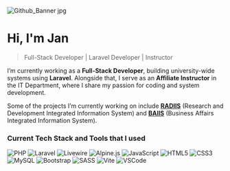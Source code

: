 ![Github_Banner jpg](https://github.com/user-attachments/assets/6ea759b1-8fde-423c-b0ed-8d021eb49d1d)

# Hi, I'm Jan
> Full-Stack Developer | Laravel Developer | Instructor

I’m currently working as a **Full-Stack Developer**, building university-wide systems using **Laravel**. Alongside that, I serve as an **Affiliate Instructor** in the IT Department, where I share my passion for coding and system development.

Some of the projects I’m currently working on include [**RADIIS**](https://radiis.clsu.edu.ph/) (Research and Development Integrated Information System) and [**BAIIS**](https://basis.clsu.edu.ph/) (Business Affairs Integrated Information System).


### Current Tech Stack and Tools that I used
![PHP](https://img.shields.io/badge/-PHP-8892BF?logo=php&logoColor=white&style=flat)
![Laravel](https://img.shields.io/badge/-Laravel-F55247?logo=laravel&logoColor=white&style=flat)
![Livewire](https://img.shields.io/badge/-Livewire-4E5D94?logo=laravel&style=flat)
![Alpine.js](https://img.shields.io/badge/-Alpine.js-8BC0D0?logo=alpine.js&style=flat)
![JavaScript](https://img.shields.io/badge/-JavaScript-F7DF1E?logo=javascript&logoColor=black&style=flat)
![HTML5](https://img.shields.io/badge/-HTML5-E34F26?logo=html5&logoColor=white&style=flat)
![CSS3](https://img.shields.io/badge/-CSS3-1572B6?logo=css3&logoColor=white&style=flat)
![MySQL](https://img.shields.io/badge/-MySQL-4479A1?logo=mysql&logoColor=white&style=flat)
![Bootstrap](https://img.shields.io/badge/-Bootstrap-7952B3?logo=bootstrap&logoColor=white&style=flat)
![SASS](https://img.shields.io/badge/-SASS-CC6699?logo=sass&logoColor=white&style=flat)
![Vite](https://img.shields.io/badge/-Vite-646CFF?logo=vite&logoColor=white&style=flat)
![VSCode](https://img.shields.io/badge/-VS%20Code-007ACC?logo=visual-studio-code&logoColor=white&style=flat)
